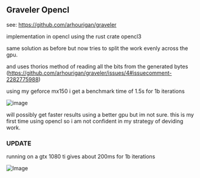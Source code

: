 ## Graveler Opencl

see: https://github.com/arhourigan/graveler

implementation in opencl using the rust crate opencl3

same solution as before but now tries to split the work evenly across the gpu.

and uses thorios method of reading all the bits from the generated bytes (https://github.com/arhourigan/graveler/issues/4#issuecomment-2282775988)

using my geforce mx150 i get a benchmark time of 1.5s for 1b iterations

![image](https://github.com/user-attachments/assets/47772be2-aea4-497f-840b-97174a1373ca)

will possibly get faster results using a better gpu but im not sure.
this is my first time using opencl so i am not confident in my strategy of deviding work.

### UPDATE

running on a gtx 1080 ti gives about 200ms for 1b iterations

![Image](https://github.com/user-attachments/assets/afc7a8ed-202f-4106-97b9-6156a6ae2d8b)
